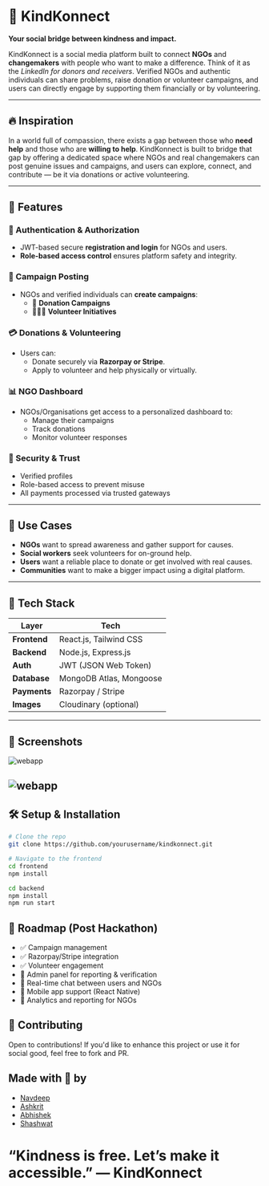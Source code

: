# 🌱 KindKonnect 

**Your social bridge between kindness and impact.**

KindKonnect is a social media platform built to connect **NGOs** and **changemakers** with people who want to make a difference. Think of it as the *LinkedIn for donors and receivers*. Verified NGOs and authentic individuals can share problems, raise donation or volunteer campaigns, and users can directly engage by supporting them financially or by volunteering.

---

## 🔥 Inspiration

In a world full of compassion, there exists a gap between those who **need help** and those who are **willing to help**. KindKonnect is built to bridge that gap by offering a dedicated space where NGOs and real changemakers can post genuine issues and campaigns, and users can explore, connect, and contribute — be it via donations or active volunteering.

---

## 🚀 Features

### 👥 Authentication & Authorization
- JWT-based secure **registration and login** for NGOs and users.
- **Role-based access control** ensures platform safety and integrity.

### 📢 Campaign Posting
- NGOs and verified individuals can **create campaigns**:
  - 💸 **Donation Campaigns**
  - 🧑‍🤝‍🧑 **Volunteer Initiatives**

### 💳 Donations & Volunteering
- Users can:
  - Donate securely via **Razorpay or Stripe**.
  - Apply to volunteer and help physically or virtually.

### 📊 NGO Dashboard
- NGOs/Organisations get access to a personalized dashboard to:
  - Manage their campaigns
  - Track donations
  - Monitor volunteer responses

### 🔐 Security & Trust
- Verified profiles
- Role-based access to prevent misuse
- All payments processed via trusted gateways

---

## 🧠 Use Cases

- **NGOs** want to spread awareness and gather support for causes.
- **Social workers** seek volunteers for on-ground help.
- **Users** want a reliable place to donate or get involved with real causes.
- **Communities** want to make a bigger impact using a digital platform.

---

## 🧩 Tech Stack

| Layer      | Tech |
|------------|------|
| **Frontend**  | React.js, Tailwind CSS |
| **Backend**   | Node.js, Express.js |
| **Auth**      | JWT (JSON Web Token) |
| **Database**  | MongoDB Atlas, Mongoose |
| **Payments**  | Razorpay / Stripe |
| **Images**    | Cloudinary (optional) |

---

## 📸 Screenshots 
![webapp](https://github.com/user-attachments/assets/5e2e121c-670a-4d9c-a755-06bf67a898d7)

![webapp](https://github.com/user-attachments/assets/d97ddadf-e4e0-4fed-af4f-51416f8ce82a)
---

## 🛠️ Setup & Installation

```bash
# Clone the repo
git clone https://github.com/yourusername/kindkonnect.git

# Navigate to the frontend
cd frontend
npm install

cd backend
npm install
npm run start
```
## 📅 Roadmap (Post Hackathon)

- ✅ Campaign management
- ✅ Razorpay/Stripe integration
- ✅ Volunteer engagement
- 🔲 Admin panel for reporting & verification
- 🔲 Real-time chat between users and NGOs
- 🔲 Mobile app support (React Native)
- 🔲 Analytics and reporting for NGOs

## 🤝 Contributing

Open to contributions! If you'd like to enhance this project or use it for social good, feel free to fork and PR.

## Made with 💚 by
- [Navdeep](https://github.com/NavdeepKakrod)
- [Ashkrit](https://github.com/Askme007)
- [Abhishek](https://github.com/akabhi2311)
- [Shashwat](https://github.com/shashwat)

# **“Kindness is free. Let’s make it accessible.” — KindKonnect**
